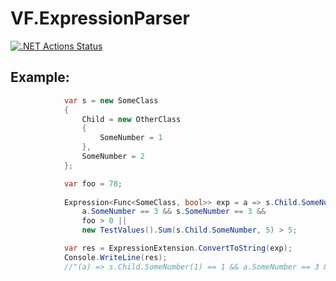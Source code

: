 # VF.ExpressionParser

[![.NET Actions Status](https://github.com/valeraf23/VF.ExpressionParser/workflows/.NET/badge.svg)](https://github.com/valeraf23/VF.ExpressionParser)

## Example:

```csharp
            var s = new SomeClass
            {
                Child = new OtherClass
                {
                    SomeNumber = 1
                },
                SomeNumber = 2
            };

            var foo = 78;
            
            Expression<Func<SomeClass, bool>> exp = a => s.Child.SomeNumber == 1 &&
                a.SomeNumber == 3 && s.SomeNumber == 3 &&
                foo > 0 ||
                new TestValues().Sum(s.Child.SomeNumber, 5) > 5;

            var res = ExpressionExtension.ConvertToString(exp);
            Console.WriteLine(res);
            //"(a) => s.Child.SomeNumber(1) == 1 && a.SomeNumber == 3 && s.SomeNumber(2) == 3 && foo(78) > 0 || TestValues.Sum(s.Child.SomeNumber(1), 5) > 5");         
```
